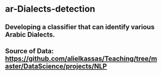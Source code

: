 # ar-Dialects-detection

## Developing a classifier that can identify various Arabic Dialects.





## Source of Data: https://github.com/alielkassas/Teaching/tree/master/DataScience/projects/NLP
